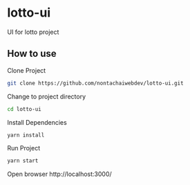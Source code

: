 # lotto-ui
UI for lotto project

## How to use
Clone Project
```sh
git clone https://github.com/nontachaiwebdev/lotto-ui.git
```

Change to project directory
```sh
cd lotto-ui
```

Install Dependencies
```sh
yarn install
```

Run Project
```sh
yarn start
```

Open browser
http://localhost:3000/

